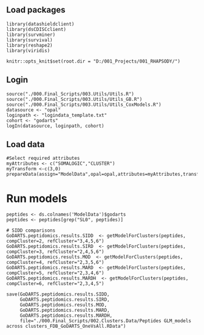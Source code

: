 ## Load packages

    library(datashieldclient)
    library(dsCDISCclient)
    library(survminer)
    library(survival)
    library(reshape2)
    library(viridis)

    knitr::opts_knit$set(root.dir = "D:/001_Projects/001_RHAPSODY/")

## Login

    source("./000.Final_Scripts/003.Utils/Utils.R")
    source("./000.Final_Scripts/003.Utils/Utils_GB.R")
    source("./000.Final_Scripts/003.Utils/Utils_CoxModels.R")
    datasource <- "opal"
    loginpath <- "logindata_template.txt"
    cohort <- "godarts"
    logIn(datasource, loginpath, cohort)

## Load data

    #Select required attributes 
    myAttributes <- c("SOMALOGIC","CLUSTER")
    myTransform <-c(3,0)
    prepareData(assign="ModelData",opal=opal,attributes=myAttributes,transformVector=myTransform)

# Run models

    peptides <- ds.colnames('ModelData')$godarts
    peptides <- peptides[grep("SL0", peptides)]

    # SIDD comparisons
    GoDARTS.peptidomics.results.SIDD  <- getModelForClusters(peptides, compCluster=2, refCluster="3,4,5,6")
    GoDARTS.peptidomics.results.SIRD  <- getModelForClusters(peptides, compCluster=3, refCluster="2,4,5,6")
    GoDARTS.peptidomics.results.MOD  <- getModelForClusters(peptides, compCluster=4, refCluster="2,3,5,6")
    GoDARTS.peptidomics.results.MARD  <- getModelForClusters(peptides, compCluster=5, refCluster="2,3,4,6")
    GoDARTS.peptidomics.results.MARDH  <- getModelForClusters(peptides, compCluster=6, refCluster="2,3,4,5")

    save(GoDARTS.peptidomics.results.SIDD, 
         GoDARTS.peptidomics.results.SIRD, 
         GoDARTS.peptidomics.results.MOD, 
         GoDARTS.peptidomics.results.MARD, 
         GoDARTS.peptidomics.results.MARDH, 
         file="./000.Final_Scripts/002.Clusters.Data/Peptides GLM_models across clusters_FDB_GoDARTS_OneVsAll.RData")
